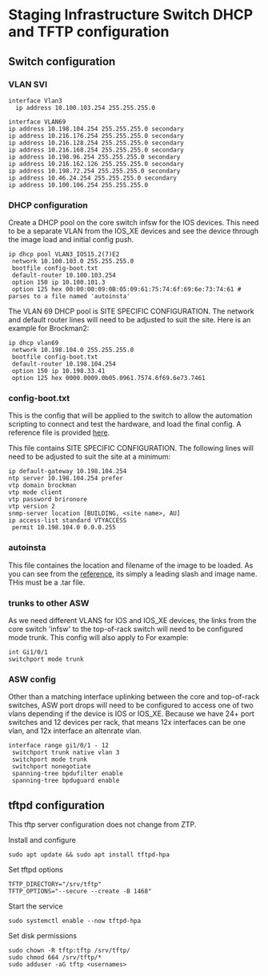 
# Staging Infrastructure Switch DHCP and TFTP configuration

## Switch configuration 

### VLAN SVI

    interface Vlan3
      ip address 10.100.103.254 255.255.255.0

    interface VLAN69
    ip address 10.198.104.254 255.255.255.0 secondary
    ip address 10.216.176.254 255.255.255.0 secondary
    ip address 10.216.128.254 255.255.255.0 secondary
    ip address 10.216.168.254 255.255.255.0 secondary
    ip address 10.198.96.254 255.255.255.0 secondary
    ip address 10.216.162.126 255.255.255.0 secondary
    ip address 10.198.72.254 255.255.255.0 secondary
    ip address 10.46.24.254 255.255.255.0 secondary
    ip address 10.100.106.254 255.255.255.0 



### DHCP configuration


Create a DHCP pool on the core switch infsw for the IOS devices. This need to be a separate VLAN from 
the IOS_XE devices and see the device through the image load and initial config push.

    ip dhcp pool VLAN3_IOS15.2(7)E2
     network 10.100.103.0 255.255.255.0
     bootfile config-boot.txt
     default-router 10.100.103.254
     option 150 ip 10.100.101.3
     option 125 hex 00:00:00:09:0B:05:09:61:75:74:6f:69:6e:73:74:61 # parses to a file named 'autoinsta'


The VLAN 69 DHCP pool is SITE SPECIFIC CONFIGURATION. The network and default router lines will need 
to be adjusted to suit the site. Here is an example for Brockman2:

    ip dhcp vlan69
     network 10.198.104.0 255.255.255.0
     bootfile config-boot.txt
     default-router 10.198.104.254
     option 150 ip 10.198.33.41
     option 125 hex 0000.0009.0b05.0961.7574.6f69.6e73.7461



### config-boot.txt

This is the config that will be applied to the switch to allow the automation scripting to connect and test the hardware, and load the final config.
A reference file is provided [here](config-boot.txt).

This file contains SITE SPECIFIC CONFIGURATION. The following lines will need to be adjusted to suit the site at a minimum:

    ip default-gateway 10.198.104.254
    ntp server 10.198.104.254 prefer
    vtp domain brockman
    vtp mode client
    vtp password brironore
    vtp version 2
    snmp-server location [BUILDING, <site name>, AU]
    ip access-list standard VTYACCESS
     permit 10.198.104.0 0.0.0.255
    


### autoinsta

This file containes the location and filename of the image to be loaded. As you can see from the [reference](autoinsta), its simply a leading slash and image name. THis must be a .tar file.

### trunks to other ASW

As we need different VLANS for IOS and IOS_XE devices, the links from the core switch 'infsw' to the top-of-rack switch will need to be
configured mode trunk. This config will also apply to For example:

    int Gi1/0/1
    switchport mode trunk

### ASW config

Other than a matching interface uplinking between the core and top-of-rack switches, ASW port drops will need to be configured to access one of two vlans depending if the device is IOS or IOS_XE. Because we have 24+ port switches and 12 devices per rack, that means 12x interfaces can be one vlan, and 12x interface an altenrate vlan.

    interface range gi1/0/1 - 12
     switchport trunk native vlan 3
     switchport mode trunk
     switchport nonegotiate
     spanning-tree bpdufilter enable
     spanning-tree bpduguard enable


## tftpd configuration

This tftp server configuration does not change from ZTP. 

Install and configure

    sudo apt update && sudo apt install tftpd-hpa

Set tftpd options

    TFTP_DIRECTORY="/srv/tftp"
    TFTP_OPTIONS="--secure --create -B 1468"

Start the service

    sudo systemctl enable --now tftpd-hpa
    
Set disk permissions

    sudo chown -R tftp:tftp /srv/tftp/
    sudo chmod 664 /srv/tftp/*
    sudo adduser -aG tftp <usernames>

